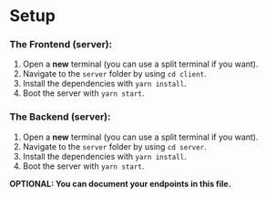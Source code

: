 # Setup
### The Frontend (server):
1. Open a **new** terminal (you can use a split terminal if you want).
2. Navigate to the `server` folder by using `cd client`.
3. Install the dependencies with `yarn install`.
4. Boot the server with `yarn start`.

### The Backend (server):
1. Open a **new** terminal (you can use a split terminal if you want).
2. Navigate to the `server` folder by using `cd server`.
3. Install the dependencies with `yarn install`.
4. Boot the server with `yarn start`.

**OPTIONAL: You can document your endpoints in this file.**
